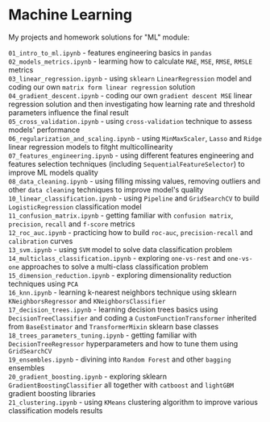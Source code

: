 # Machine Learning 

My projects and homework solutions for "ML" module:

`01_intro_to_ml.ipynb` - features engineering basics in `pandas`   
`02_models_metrics.ipynb` - learming how to calculate `MAE`, `MSE`, `RMSE`, `RMSLE` metrics  
`03_linear_regression.ipynb` - using `sklearn` `LinearRegression` model and coding our own `matrix form linear regression` solution   
`04_gradient_descent.ipynb` - coding our own `gradient descent MSE` linear regression solution and then investigating how learning rate and threshold parameters influence the final result  
`05_cross_validation.ipynb` - using `cross-validation` technique to assess models' performance   
`06_regularization_and_scaling.ipynb` - using `MinMaxScaler`, `Lasso` and `Ridge` linear regression models to fitght multicollinearity  
`07_features_engineering.ipynb` - using different features engineering and features selection techniques (including `SequentialFeatureSelector`) to improve ML models quality   
`08_data_cleaning.ipynb` - using filling missing values, removing outliers and other `data cleaning` techniques to improve model's quality     
`10_linear_classification.ipynb` - using `Pipeline` and `GridSearchCV` to build `LogisticRegression` classification model   
`11_confusion_matrix.ipynb` - getting familiar with `confusion matrix`, `precision`, `recall` and `f-score` metrics   
`12_roc_auc.ipynb` - practicing how to build `roc-auc`, `precision-recall` and `calibration` curves   
`13_svm.ipynb` - using `SVM` model to solve data classification problem   
`14_multiclass_classification.ipynb` - exploring `one-vs-rest` and `one-vs-one` approaches to solve a multi-class classification problem   
`15_dimension_reduction.ipynb` - exploring dimensionality reduction techniques using `PCA`  
`16_knn.ipynb` - learning k-nearest neighbors technique using sklearn `KNeighborsRegressor` and `KNeighborsClassifier`  
`17_decision_trees.ipynb` - learning decision trees basics using `DecisionTreeClassifier` and coding a `CustomFunctionTransformer` inherited from `BaseEstimator` and `TransformerMixin` sklearn base classes   
`18_trees_parameters_tuning.ipynb` - getting familiar with `DecisionTreeRegressor` hyperparameters and how to tune them using `GridSearchCV`  
`19_ensembles.ipynb` - divining into `Random Forest` and other `bagging` ensembles    
`20_gradient_boosting.ipynb` - exploring sklearn `GradientBoostingClassifier` all together with `catboost` and `lightGBM` gradient boosting libraries    
`21_clustering.ipynb` - using `KMeans` clustering algorithm to improve various classification models results  
